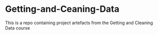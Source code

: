 # Getting-and-Ceaning-Data
This is a repo containing project artefacts from the Getting and Cleaning Data course
